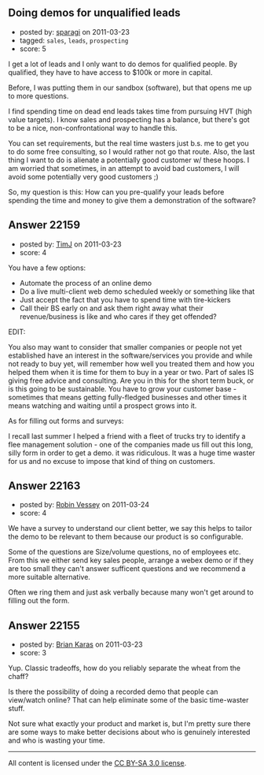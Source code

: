 ## Doing demos for unqualified leads

- posted by: [sparagi](https://stackexchange.com/users/-1/2117-sparagi) on 2011-03-23
- tagged: `sales`, `leads`, `prospecting`
- score: 5

I get a lot of leads and I only want to do demos for qualified people.  By qualified, they have to have access to $100k or more in capital. 

Before, I was putting them in our sandbox (software), but that opens me up to more questions.

I find spending time on dead end leads takes time from pursuing HVT (high value targets).  I know sales and prospecting has a balance, but there's got to be a nice, non-confrontational way to handle this.  

You can set requirements, but the real time wasters just b.s. me to get you to do some free consulting, so I would rather not go that route.  Also, the last thing I want to do is alienate a potentially good customer w/ these hoops.  I am worried that sometimes, in an attempt to avoid bad customers, I will  avoid some potentially very good customers ;)

So, my question is this: How can you pre-qualify your leads before spending the time and money to give them a demonstration of the software? 


## Answer 22159

- posted by: [TimJ](https://stackexchange.com/users/-1/1172-timj) on 2011-03-23
- score: 4

You have a few options:

- Automate the process of an online demo
- Do a live multi-client web demo scheduled weekly or something like that 
- Just accept the fact that you have to spend time with tire-kickers
- Call their BS early on and ask them right away what their revenue/business is like and who cares if they get offended?  

EDIT:

You also may want to consider that smaller companies or people not yet established have an interest in the software/services you provide and while not ready to buy yet, will remember how well you treated them and how you helped them when it is time for them to buy in a year or two.  Part of sales IS giving free advice and consulting.  Are you in this for the short term buck, or is this going to be sustainable.  You have to grow your customer base - sometimes that means getting fully-fledged businesses and other times it means watching and waiting until a prospect grows into it.  



As for filling out forms and surveys:

I recall last summer I helped a friend with a fleet of trucks try to identify a flee management solution - one of the companies made us fill out this long, silly form in order to get a demo.  it was ridiculous.  It was a huge time waster for us and no excuse to impose that kind of thing on customers. 


## Answer 22163

- posted by: [Robin Vessey](https://stackexchange.com/users/-1/984-robin-vessey) on 2011-03-24
- score: 4

We have a survey to understand our client better, we say this helps to tailor the demo to be relevant to them because our product is so configurable.

Some of the questions are Size/volume questions, no of employees etc.
From this we either send key sales people, arrange a webex demo or if they are too small they can't answer sufficent questions and we recommend a more suitable alternative.

Often we ring them and just ask verbally because many won't get around to filling out the form.


## Answer 22155

- posted by: [Brian Karas](https://stackexchange.com/users/-1/8465-brian-karas) on 2011-03-23
- score: 3

Yup.  Classic tradeoffs, how do you reliably separate the wheat from the chaff?

Is there the possibility of doing a recorded demo that people can view/watch online?  That can help eliminate some of the basic time-waster stuff.

Not sure what exactly your product and market is, but I'm pretty sure there are some ways to make better decisions about who is genuinely interested and who is wasting your time.




---

All content is licensed under the [CC BY-SA 3.0 license](https://creativecommons.org/licenses/by-sa/3.0/).
